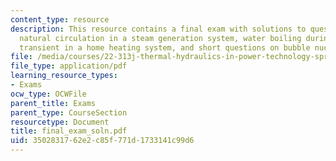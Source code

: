 ```yaml
---
content_type: resource
description: This resource contains a final exam with solutions to questions on steady-state
  natural circulation in a steam generation system, water boiling during a loss-of-flow
  transient in a home heating system, and short questions on bubble nucleation.
file: /media/courses/22-313j-thermal-hydraulics-in-power-technology-spring-2007/3502831762e2c85f771d1733141c99d6_final_exam_soln.pdf
file_type: application/pdf
learning_resource_types:
- Exams
ocw_type: OCWFile
parent_title: Exams
parent_type: CourseSection
resourcetype: Document
title: final_exam_soln.pdf
uid: 35028317-62e2-c85f-771d-1733141c99d6
---
```

